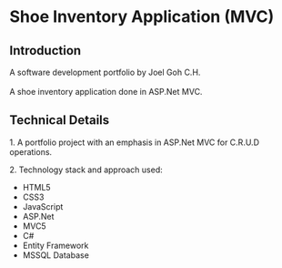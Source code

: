 # Shoe Inventory Application (MVC)

## Introduction
A software development portfolio by Joel Goh  C.H. <br/> <br/>
A shoe inventory application done in ASP.Net MVC.

## Technical Details
<p>
    1. A portfolio project with an emphasis in ASP.Net MVC for C.R.U.D operations.
</p>

<p>
  2. Technology stack and approach used:
    <ul>
        <li>HTML5</li>
        <li>CSS3</li>
        <li>JavaScript</li>
        <li>ASP.Net</li>
        <li>MVC5</li>
        <li>C#</li>
        <li>Entity Framework</li>
        <li>MSSQL Database</li>
    </ul>
</p>
